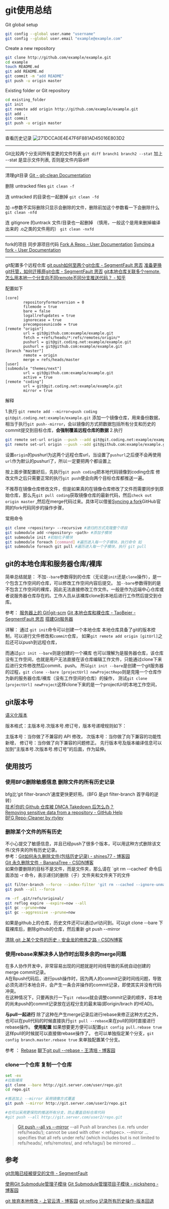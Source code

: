 # git使用总结

Git global setup

```bash
git config --global user.name "username"
git config --global user.email "example@example.com"
```

Create a new repository

```bash
git clone http://github.com/example/example.git
cd example
touch README.md
git add README.md
git commit -m "add README"
git push -u origin master
```

Existing folder or Git repository

```bash
cd existing_folder
git init
git remote add origin http://github.com/example/example.git
git add .
git commit
git push -u origin master
```

---
查看历史记录
![271DCCA0E4E47F6F881AD45016E803D2](media/271DCCA0E4E47F6F881AD45016E803D2.jpg)

---
Git比较两个分支间所有变更的文件列表
`git diff branch1 branch2 --stat`
加上 --stat 是显示文件列表, 否则是文件内容diff

---
清理git目录
[Git - git-clean Documentation](https://git-scm.com/docs/git-clean)

删除 untracked files
`git clean -f`

连 untracked 的目录也一起删掉
`git clean -fd`

加`-n`参数不实际删除只显示会删除的文件，删除前加这个参数看一下会删除什么
`git clean -nfd`

连 gitignore 的untrack 文件/目录也一起删掉 （慎用，一般这个是用来删掉编译出来的 .o之类的文件用的）
`git clean -nxfd`

---
fork的项目 同步源项目代码
[Fork A Repo - User Documentation](https://help.github.com/articles/fork-a-repo/)
[Syncing a fork - User Documentation](https://help.github.com/articles/syncing-a-fork/)

---
git配置多个远程仓库
[git push如何至两个git仓库 - SegmentFault 思否](https://segmentfault.com/q/1010000000646988)
[准备更换git托管，如何迁移原git仓库 - SegmentFault 思否](https://segmentfault.com/q/1010000000124379)
[git本地仓库关联多个remote,怎么用本地一个分支向不同remote不同分支推送代码？ - 知乎](https://www.zhihu.com/question/46543115)

配置如下
```
[core]
        repositoryformatversion = 0
        filemode = true
        bare = false
        logallrefupdates = true
        ignorecase = true
        precomposeunicode = true
[remote "origin"]
        url = git@github.com:example/example.git
        fetch = +refs/heads/*:refs/remotes/origin/*
        pushurl = git@git.coding.net:example/example.git
        pushurl = git@github.com:example/example.git
[branch "master"]
        remote = origin
        merge = refs/heads/master
[user]
[submodule "themes/next"]
        url = git@github.com:example/example.git
        active = true
[remote "coding"]
        url = git@git.coding.net:example/example.git
        mirror = true
```

解释

1.执行 `git remote add --mirror=push coding git@git.coding.net:example/example.git`
添加一个镜像仓库，用来备份数据，相当于执行`git push--mirror`，会以镜像的方式把数据包括所有分支和历史的commit提交到目标仓库，**会强制覆盖远程仓库的数据**
2.执行

```bash
git remote set-url origin --push --add git@git.coding.net:example/example.git
git remote set-url origin --push --add git@github.com:example/example.git
```

设置`origin`的pushurl为这两个远程仓库url，当设置了`pushurl`之后便不会再使用`url`作为默认的pushurl了，所以一定要把两个都设置上

按上面步骤配置好后，先执行`git push coding`把本地代码镜像到coding仓库
修改文件之后只需要正常的执行`git push`便会向两个目标仓库都推送一遍。

不推荐在镜像仓库修改文件，但是如果真的在镜像仓库修改了文件而需要同步到原始仓库，那么先`git pull coding`获取镜像仓库的最新代码，然后`check out origin master` ,然后在merge代码过来。具体可以借鉴[Syncing a fork](https://help.github.com/articles/syncing-a-fork/)GitHub官网的fork代码同步的操作步骤，

常用命令

```bash
git clone <repository> --recursive #递归的方式克隆整个项目
git submodule add <repository> <path> #添加子模块
git submodule init #初始化子模块
git submodule foreach [command] #遍历进入每一个子模块，执行命令 如
git submodule foreach git pull #遍历进入每一个子模块，执行 git pull
```

## git的本地仓库和服务器仓库/裸库

简单总结就是：
不加`--bare`参数得到的仓库（无论是`init`还是`clone`操作），是一个包含工作空间的仓库，可以修改工作空间内容后提交。
加`--bare`参数得到的是不包含工作空间的裸库，因此无法直接修改工作文件。一般是作为远端中心仓库或者说服务器仓库存在的。工作人员从该裸库clone到本地后进行工作然后提交到仓库。

参考：
[服务器上的 Git|git-scm](https://git-scm.com/book/zh/v1/%E6%9C%8D%E5%8A%A1%E5%99%A8%E4%B8%8A%E7%9A%84-Git)
[Git 本地仓库和裸仓库 - TaoBeier - SegmentFault 思否](https://segmentfault.com/a/1190000007686496)
[搭建Git服务器](https://www.liaoxuefeng.com/wiki/0013739516305929606dd18361248578c67b8067c8c017b000/00137583770360579bc4b458f044ce7afed3df579123eca000)

详解：
通过 `git init`命令可以创建一个本地仓库
本地仓库具备了git的版本控制，可以进行文件修改和`commit`仓库，
如果`git remote add origin [gitUrl]`之后还可以push到远程仓库，

而通过`git init --bare`则是创建的一个裸库
也可以理解为是服务器仓库，该仓库没有工作空间，也就是用户无法直接在该仓库编辑工作文件，只能通过clone下来后进行文件修改然后commit、push。
所以`git init --bare`是创建一个git服务器的过程，`git clone --bare [projectUrl] newProjectRepo`则是克隆一个仓库作为新的服务器仓库/裸库（没有工作空间的仓库）的操作，
测试`git clone [projectUrl] newProject`这样clone下来的是一个projectUrl的本地工作空间，

## git版本号

[语义化版本](https://semver.org/lang/zh-CN/)

版本格式：主版本号.次版本号.修订号，版本号递增规则如下：

主版本号：当你做了不兼容的 API 修改，
次版本号：当你做了向下兼容的功能性新增，
修订号：当你做了向下兼容的问题修正。
先行版本号及版本编译信息可以加到“主版本号.次版本号.修订号”的后面，作为延伸。

## 使用技巧

### 使用BFG删除敏感信息  删除文件的所有历史记录

bfg比‘git filter-branch’速度更快更好用。（BFG 是git filter-branch 首字母的逆转）  
[技术|你的 Github 仓库被 DMCA Takedown 后怎么办？](https://linux.cn/article-9374-1.html?pr)  
[Removing sensitive data from a repository - GitHub Help](https://help.github.com/en/articles/removing-sensitive-data-from-a-repository)  
[BFG Repo-Cleaner by rtyley](https://rtyley.github.io/bfg-repo-cleaner/)  

### 删除某个文件的所有历史

不小心提交了敏感信息，并且已经push了很多个版本，可以用这种方式删除该文件/文件夹的所有历史记录。  
参考：[Git如何永久删除文件(包括历史记录) - shines77 - 博客园](https://www.cnblogs.com/shines77/p/3460274.html)  
[Git 永久删除文件 - BananaTree - CSDN博客](https://blog.csdn.net/lwfcgz/article/details/49453375)  
如果你要删除的目标不是文件，而是文件夹，那么请在 `git rm --cached' 命令后面添加 -r 命令，表示递归的删除（子）文件夹和文件夹下的文件  

```bash
git filter-branch --force --index-filter 'git rm --cached --ignore-unmatch path-to-your-remove-file' --prune-empty --tag-name-filter cat -- --all
git push --all --force

rm -rf .git/refs/original/
git reflog expire --expire=now --all
git gc --prune=now
git gc --aggressive --prune=now
```

如果是github上的仓库，历史文件还可以通过url访问到。可以git clone --bare 下载裸库后，删除github的仓库，然后重新 git push --mirror

[清除 git 上某个文件的历史 - 安金龙的修炼之路 - CSDN博客](https://blog.csdn.net/smile0198/article/details/50989418)

### 使用rebase来解决多人协作时出现多余的merge问题

在多人协作开发中，非常容易出现的问题就是时间线导致的系统自动创建的merge commit记录。  
A在Bpush代码后，进行push操作时，因为两人的commit记录时间线问题，导致必须先进行本地合并，会产生一条合并操作的commit记录，即使其实并没有代码冲突。  
在这种情况下，只要再执行一下`git rebase`就会调整commit记录的顺序，将本地的尚未push的commit记录放在远程分支的最末端(即origin/brach 的HEAD)。  

**与pull一起进行**
除了这种在产生merge记录后进行rebase来修正这种方式之外，也可以在pull代码的时候直接执行`git pull --rebase`来在pull的同时直接进行rebase操作。
**使用配置**
如果想要更方便可以配置`git config pull.rebase true` 这样pull的时候就可以直接做rebase操作了。
也可以单独指定某个分支，`git config branch.master.rebase true` 来单独配置某个分支。

参考 ： [Rebase](https://www.liaoxuefeng.com/wiki/0013739516305929606dd18361248578c67b8067c8c017b000/0015266568413773c73cdc8b4ab4f9aa9be10ef3078be3f000)   [聊下git pull --rebase - 王清培 - 博客园](https://www.cnblogs.com/wangiqngpei557/p/6056624.html)  

### clone一个仓库 复制一个仓库

```bash
set -ex
#拉取裸库
git clone --bare http://git.server.com/user/repo.git
cd repo.git

#推送加上 --mirror 采用镜像方式覆盖
git push --mirror http://git.server.com/user2/repo.git 

#也可以采用更保险的推送所有分支，防止覆盖目标仓库代码
#git push --all http://git.server.com/user2/repo.git

```

>[Git push --all vs --mirror](https://stackoverflow.com/questions/49343025/git-push-all-vs-mirror)
--all
Push all branches (i.e. refs under refs/heads/); cannot be used with other < refspec>.
--mirror
... specifies that all refs under refs/ (which includes but is not limited to refs/heads/, refs/remotes/, and refs/tags/) be mirrored ...

## 参考

[git忽略已经被提交的文件 - SegmentFault](https://segmentfault.com/q/1010000000430426)

[使用Git  Submodule管理子模块](https://segmentfault.com/a/1190000003076028)
[Git Submodule管理项目子模块 - nicksheng - 博客园](https://www.cnblogs.com/nicksheng/p/6201711.html)

[git 放弃本地修改 - 上官云清 - 博客园](https://www.cnblogs.com/qufanblog/p/7606105.html)
[git reflog 记录所有历史操作-版本回退](https://www.liaoxuefeng.com/wiki/0013739516305929606dd18361248578c67b8067c8c017b000/0013744142037508cf42e51debf49668810645e02887691000/)
